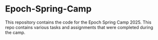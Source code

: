 # Epoch-Spring-Camp

This repository contains the code for the Epoch Spring Camp 2025. This repo contains various tasks and assignments that were completed during the camp.